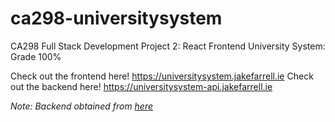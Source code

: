 # ca298-universitysystem
CA298 Full Stack Development Project 2: React Frontend University System: Grade 100% 

Check out the frontend here! https://universitysystem.jakefarrell.ie
Check out the backend here! https://universitysystem-api.jakefarrell.ie

*Note: Backend obtained from [here](https://gitlab.computing.dcu.ie/mscriney1/univerityrestapi)*